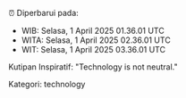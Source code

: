 ⏰ Diperbarui pada:
- WIB: Selasa, 1 April 2025 01.36.01 UTC
- WITA: Selasa, 1 April 2025 02.36.01 UTC
- WIT: Selasa, 1 April 2025 03.36.01 UTC

Kutipan Inspiratif:
"Technology is not neutral."


Kategori: technology

